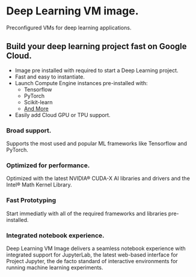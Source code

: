 # Deep Learning VM image.
Preconfigured VMs for deep learning applications.

## Build your deep learning project fast on Google Cloud.
* Image pre installed with required to start a Deep Learning project.
* Fast and easy to instantiate.
* Launch Compute Engine instances pre-installed with:
    * Tensorflow
    * PyTorch
    * Scikit-learn
    * [And More](https://cloud.google.com/deep-learning-vm/docs/images)
* Easily add Cloud GPU or TPU support.

### Broad support.
Supports the most used and popular ML frameworks like Tensorflow and PyTorch.

### Optimized for performance.
Optimized with the latest NVIDIA® CUDA-X AI libraries and drivers and the Intel® Math Kernel Library.

### Fast Prototyping 
Start immediatly with all of the required frameworks and libraries pre-installed.

### Integrated notebook experience.
Deep Learning VM Image delivers a seamless notebook experience with integrated support for JupyterLab, the latest web-based interface for Project Jupyter, the de facto standard of interactive environments for running machine learning experiments.
